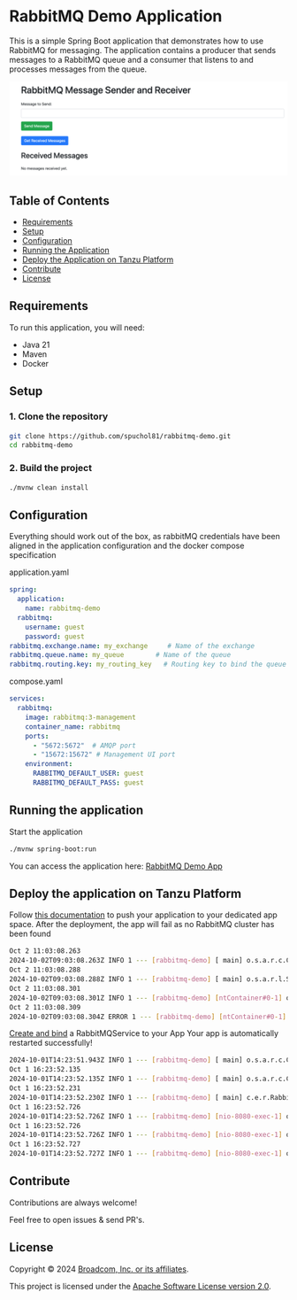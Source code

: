 # RabbitMQ Demo Application

This is a simple Spring Boot application that demonstrates how to use RabbitMQ for messaging. The application contains a producer that sends messages to a RabbitMQ queue and a consumer that listens to and processes messages from the queue.

![](docs/images/ui.png)

## Table of Contents

- [Requirements](#requirements)
- [Setup](#setup)
- [Configuration](#configuration)
- [Running the Application](#running-the-application)
- [Deploy the Application on Tanzu Platform](#deploy-the-application-on-tanzu-platform)
- [Contribute](#contribute)
- [License](#license)

## Requirements

To run this application, you will need:

- Java 21
- Maven
- Docker

## Setup

### 1. Clone the repository

```bash
git clone https://github.com/spuchol81/rabbitmq-demo.git
cd rabbitmq-demo
```

### 2. Build the project
```bash
./mvnw clean install
```

## Configuration
Everything should work out of the box, as rabbitMQ credentials have been aligned in the application configuration and the docker compose specification

application.yaml
```yaml
spring:
  application:
    name: rabbitmq-demo
  rabbitmq:
    username: guest
    password: guest
rabbitmq.exchange.name: my_exchange     # Name of the exchange
rabbitmq.queue.name: my_queue        # Name of the queue
rabbitmq.routing.key: my_routing_key   # Routing key to bind the queue to the exchange
```
compose.yaml
```yaml
services:
  rabbitmq:
    image: rabbitmq:3-management
    container_name: rabbitmq
    ports:
      - "5672:5672"  # AMQP port
      - "15672:15672" # Management UI port
    environment:
      RABBITMQ_DEFAULT_USER: guest
      RABBITMQ_DEFAULT_PASS: guest
```
## Running the application
Start the application
```bash
./mvnw spring-boot:run
```
You can access the application here: [RabbitMQ Demo App](http://localhost:8080)

## Deploy the application on Tanzu Platform
Follow [this documentation](https://docs.vmware.com/en/VMware-Tanzu-Platform/SaaS/create-manage-apps-tanzu-platform-k8s/how-to-build-and-deploy-from-source.html) to push your application to your dedicated app space.
After the deployment, the app will fail as no RabbitMQ cluster has been found
```bash
Oct 2 11:03:08.263
2024-10-02T09:03:08.263Z INFO 1 --- [rabbitmq-demo] [ main] o.s.a.r.c.CachingConnectionFactory : Attempting to connect to: [localhost:5672]
Oct 2 11:03:08.288
2024-10-02T09:03:08.288Z INFO 1 --- [rabbitmq-demo] [ main] o.s.a.r.l.SimpleMessageListenerContainer : Broker not available; cannot force queue declarations during start: java.net.ConnectException: Connection refused
Oct 2 11:03:08.301
2024-10-02T09:03:08.301Z INFO 1 --- [rabbitmq-demo] [ntContainer#0-1] o.s.a.r.c.CachingConnectionFactory : Attempting to connect to: [localhost:5672]
Oct 2 11:03:08.309
2024-10-02T09:03:08.304Z ERROR 1 --- [rabbitmq-demo] [ntContainer#0-1] o.s.a.r.l.SimpleMessageListenerContainer : Failed to check/redeclare auto-delete queue(s).
```

[Create and bind](https://docs.vmware.com/en/VMware-Tanzu-Platform/SaaS/create-manage-apps-tanzu-platform-k8s/how-to-create-services.html#create-backing-services)  a RabbitMQService to your App
Your app is automatically restarted successfully!
```bash
2024-10-01T14:23:51.943Z INFO 1 --- [rabbitmq-demo] [ main] o.s.a.r.c.CachingConnectionFactory : Attempting to connect to: [10.100.34.254:5672]
Oct 1 16:23:52.135
2024-10-01T14:23:52.135Z INFO 1 --- [rabbitmq-demo] [ main] o.s.a.r.c.CachingConnectionFactory : Created new connection: rabbitConnectionFactory#29fd8e67:0/SimpleConnection@5bb911c1 [delegate=amqp://rabbitmq@10.100.34.254:5672/, localPort=34488/]
Oct 1 16:23:52.231
2024-10-01T14:23:52.230Z INFO 1 --- [rabbitmq-demo] [ main] c.e.r.RabbitmqDemoApplication : Started RabbitmqDemoApplication in 3.043 seconds (process running for 3.538)
Oct 1 16:23:52.726
2024-10-01T14:23:52.726Z INFO 1 --- [rabbitmq-demo] [nio-8080-exec-1] o.a.c.c.C.[Tomcat].[localhost].[/] : Initializing Spring DispatcherServlet 'dispatcherServlet'
Oct 1 16:23:52.726
2024-10-01T14:23:52.726Z INFO 1 --- [rabbitmq-demo] [nio-8080-exec-1] o.s.web.servlet.DispatcherServlet : Initializing Servlet 'dispatcherServlet'
Oct 1 16:23:52.727
2024-10-01T14:23:52.727Z INFO 1 --- [rabbitmq-demo] [nio-8080-exec-1] o.s.web.servlet.DispatcherServlet : Completed initialization in 1 ms
```
## Contribute

Contributions are always welcome!

Feel free to open issues & send PR's.

## License

Copyright &copy; 2024 [Broadcom, Inc. or its affiliates](https://vmware.com).

This project is licensed under the [Apache Software License version 2.0](https://www.apache.org/licenses/LICENSE-2.0).
